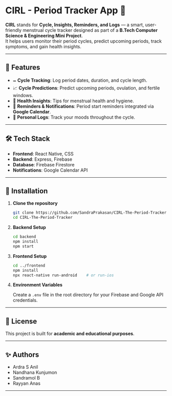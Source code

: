 # CIRL - Period Tracker App 🌸

**CIRL** stands for **Cycle, Insights, Reminders, and Logs** — a smart, user-friendly menstrual cycle tracker designed as part of a **B.Tech Computer Science & Engineering Mini Project**.  
It helps users monitor their period cycles, predict upcoming periods, track symptoms, and gain health insights.

---

## 🚀 Features

- 🗕️ **Cycle Tracking**: Log period dates, duration, and cycle length.
- 📈 **Cycle Predictions**: Predict upcoming periods, ovulation, and fertile windows.
- 🧘 **Health Insights**: Tips for menstrual health and hygiene.
- 🔔 **Reminders & Notifications**: Period start reminders integrated via **Google Calendar**.
- 📝 **Personal Logs**: Track your moods throughout the cycle.

---

## 🛠️ Tech Stack

- **Frontend**: React Native, CSS
- **Backend**: Express, Firebase
- **Database**: Firebase Firestore
- **Notifications**: Google Calendar API

---

## 📅 Installation

1. **Clone the repository**
   ```bash
   git clone https://github.com/SandraPrakasan/CIRL-The-Period-Tracker.git
   cd CIRL-The-Period-Tracker
   ```

2. **Backend Setup**
   ```bash
   cd backend
   npm install
   npm start
   ```

3. **Frontend Setup**
   ```bash
   cd ../frontend
   npm install
   npx react-native run-android    # or run-ios
   ```

4. **Environment Variables**

   Create a `.env` file in the root directory for your Firebase and Google API credentials.

---

## 📄 License

This project is built for **academic and educational purposes**.

---

## ✨ Authors

- Ardra S Anil
- Nandhana Kunjumon
- Sandramol B
- Rayyan Anas

---
